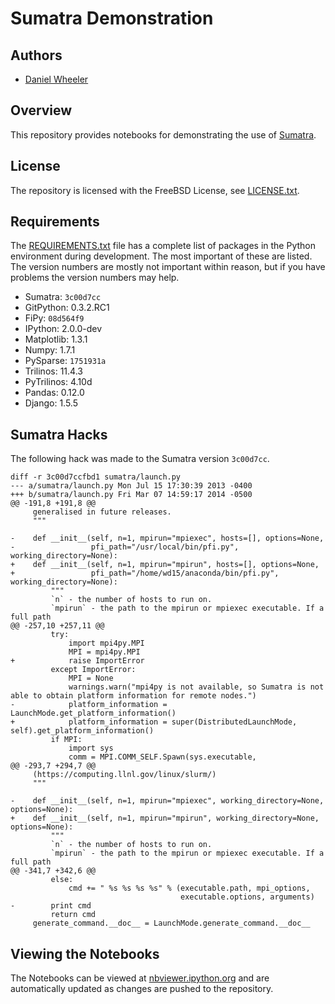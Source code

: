 # Sumatra Demonstration

## Authors

 * [Daniel Wheeler](http://wd15.github.io/about.html)

## Overview

This repository provides notebooks for demonstrating the use of
[Sumatra](http://neuralensemble.org/sumatra/).

## License

The repository is licensed with the FreeBSD License, see
[LICENSE.txt](LICENSE.txt).

## Requirements

The [REQUIREMENTS.txt](REQUIREMENTS.txt) file has a complete list of
packages in the Python environment during development. The most
important of these are listed. The version numbers are mostly not
important within reason, but if you have problems the version numbers
may help.

 * Sumatra: `3c00d7cc`
 * GitPython: 0.3.2.RC1
 * FiPy: `08d564f9`
 * IPython: 2.0.0-dev
 * Matplotlib: 1.3.1
 * Numpy: 1.7.1
 * PySparse: `1751931a`
 * Trilinos: 11.4.3
 * PyTrilinos: 4.10d
 * Pandas: 0.12.0
 * Django: 1.5.5
 
## Sumatra Hacks

The following hack was made to the Sumatra version `3c00d7cc`.

    diff -r 3c00d7ccfbd1 sumatra/launch.py
    --- a/sumatra/launch.py	Mon Jul 15 17:30:39 2013 -0400
    +++ b/sumatra/launch.py	Fri Mar 07 14:59:17 2014 -0500
    @@ -191,8 +191,8 @@
         generalised in future releases.
         """

    -    def __init__(self, n=1, mpirun="mpiexec", hosts=[], options=None,
    -                 pfi_path="/usr/local/bin/pfi.py", working_directory=None):
    +    def __init__(self, n=1, mpirun="mpirun", hosts=[], options=None,
    +                 pfi_path="/home/wd15/anaconda/bin/pfi.py", working_directory=None):
             """
             `n` - the number of hosts to run on.
             `mpirun` - the path to the mpirun or mpiexec executable. If a full path
    @@ -257,10 +257,11 @@
             try:
                 import mpi4py.MPI
                 MPI = mpi4py.MPI
    +            raise ImportError
             except ImportError:
                 MPI = None
                 warnings.warn("mpi4py is not available, so Sumatra is not able to obtain platform information for remote nodes.")
    -            platform_information = LaunchMode.get_platform_information()
    +            platform_information = super(DistributedLaunchMode, self).get_platform_information()
             if MPI:
                 import sys
                 comm = MPI.COMM_SELF.Spawn(sys.executable,
    @@ -293,7 +294,7 @@
         (https://computing.llnl.gov/linux/slurm/)
         """

    -    def __init__(self, n=1, mpirun="mpiexec", working_directory=None, options=None):
    +    def __init__(self, n=1, mpirun="mpirun", working_directory=None, options=None):
             """
             `n` - the number of hosts to run on.
             `mpirun` - the path to the mpirun or mpiexec executable. If a full path
    @@ -341,7 +342,6 @@
             else:
                 cmd += " %s %s %s %s" % (executable.path, mpi_options,
                                          executable.options, arguments)
    -        print cmd
             return cmd
         generate_command.__doc__ = LaunchMode.generate_command.__doc__


## Viewing the Notebooks

The Notebooks can be viewed at
[nbviewer.ipython.org](http://nbviewer.ipython.org/github/wd15/smt-demo/tree/master/)
and are automatically updated as changes are pushed to the repository.

